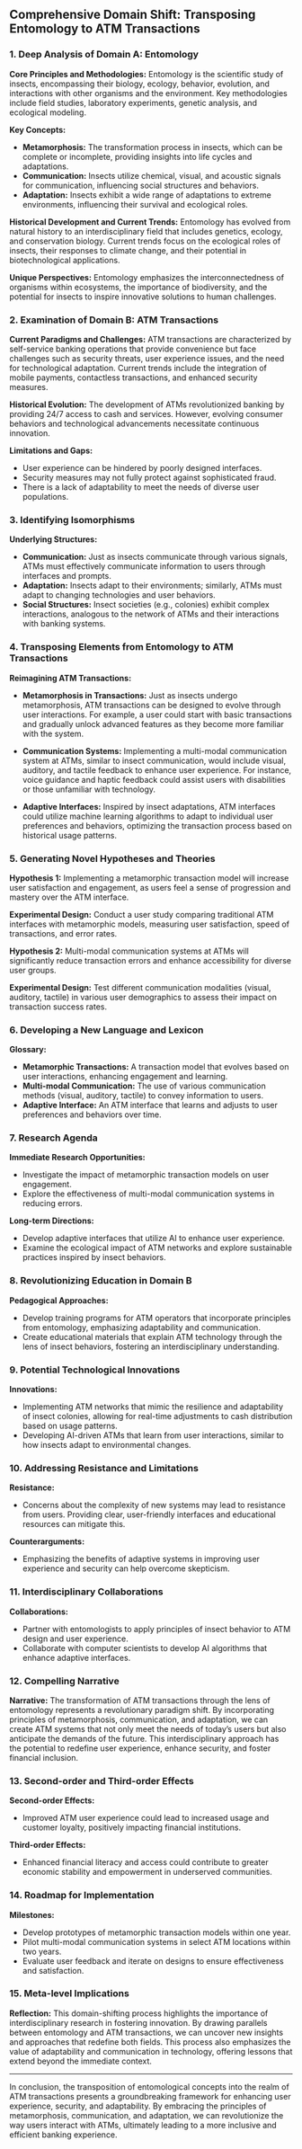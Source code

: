 ## Comprehensive Domain Shift: Transposing Entomology to ATM Transactions

### 1. Deep Analysis of Domain A: Entomology

**Core Principles and Methodologies:**
Entomology is the scientific study of insects, encompassing their biology, ecology, behavior, evolution, and interactions with other organisms and the environment. Key methodologies include field studies, laboratory experiments, genetic analysis, and ecological modeling. 

**Key Concepts:**
- **Metamorphosis:** The transformation process in insects, which can be complete or incomplete, providing insights into life cycles and adaptations.
- **Communication:** Insects utilize chemical, visual, and acoustic signals for communication, influencing social structures and behaviors.
- **Adaptation:** Insects exhibit a wide range of adaptations to extreme environments, influencing their survival and ecological roles.

**Historical Development and Current Trends:**
Entomology has evolved from natural history to an interdisciplinary field that includes genetics, ecology, and conservation biology. Current trends focus on the ecological roles of insects, their responses to climate change, and their potential in biotechnological applications.

**Unique Perspectives:**
Entomology emphasizes the interconnectedness of organisms within ecosystems, the importance of biodiversity, and the potential for insects to inspire innovative solutions to human challenges.

### 2. Examination of Domain B: ATM Transactions

**Current Paradigms and Challenges:**
ATM transactions are characterized by self-service banking operations that provide convenience but face challenges such as security threats, user experience issues, and the need for technological adaptation. Current trends include the integration of mobile payments, contactless transactions, and enhanced security measures.

**Historical Evolution:**
The development of ATMs revolutionized banking by providing 24/7 access to cash and services. However, evolving consumer behaviors and technological advancements necessitate continuous innovation.

**Limitations and Gaps:**
- User experience can be hindered by poorly designed interfaces.
- Security measures may not fully protect against sophisticated fraud.
- There is a lack of adaptability to meet the needs of diverse user populations.

### 3. Identifying Isomorphisms

**Underlying Structures:**
- **Communication:** Just as insects communicate through various signals, ATMs must effectively communicate information to users through interfaces and prompts.
- **Adaptation:** Insects adapt to their environments; similarly, ATMs must adapt to changing technologies and user behaviors.
- **Social Structures:** Insect societies (e.g., colonies) exhibit complex interactions, analogous to the network of ATMs and their interactions with banking systems.

### 4. Transposing Elements from Entomology to ATM Transactions

**Reimagining ATM Transactions:**
- **Metamorphosis in Transactions:** Just as insects undergo metamorphosis, ATM transactions can be designed to evolve through user interactions. For example, a user could start with basic transactions and gradually unlock advanced features as they become more familiar with the system.
  
- **Communication Systems:** Implementing a multi-modal communication system at ATMs, similar to insect communication, would include visual, auditory, and tactile feedback to enhance user experience. For instance, voice guidance and haptic feedback could assist users with disabilities or those unfamiliar with technology.

- **Adaptive Interfaces:** Inspired by insect adaptations, ATM interfaces could utilize machine learning algorithms to adapt to individual user preferences and behaviors, optimizing the transaction process based on historical usage patterns.

### 5. Generating Novel Hypotheses and Theories

**Hypothesis 1:** Implementing a metamorphic transaction model will increase user satisfaction and engagement, as users feel a sense of progression and mastery over the ATM interface.

**Experimental Design:** Conduct a user study comparing traditional ATM interfaces with metamorphic models, measuring user satisfaction, speed of transactions, and error rates.

**Hypothesis 2:** Multi-modal communication systems at ATMs will significantly reduce transaction errors and enhance accessibility for diverse user groups.

**Experimental Design:** Test different communication modalities (visual, auditory, tactile) in various user demographics to assess their impact on transaction success rates.

### 6. Developing a New Language and Lexicon

**Glossary:**
- **Metamorphic Transactions:** A transaction model that evolves based on user interactions, enhancing engagement and learning.
- **Multi-modal Communication:** The use of various communication methods (visual, auditory, tactile) to convey information to users.
- **Adaptive Interface:** An ATM interface that learns and adjusts to user preferences and behaviors over time.

### 7. Research Agenda

**Immediate Research Opportunities:**
- Investigate the impact of metamorphic transaction models on user engagement.
- Explore the effectiveness of multi-modal communication systems in reducing errors.

**Long-term Directions:**
- Develop adaptive interfaces that utilize AI to enhance user experience.
- Examine the ecological impact of ATM networks and explore sustainable practices inspired by insect behaviors.

### 8. Revolutionizing Education in Domain B

**Pedagogical Approaches:**
- Develop training programs for ATM operators that incorporate principles from entomology, emphasizing adaptability and communication.
- Create educational materials that explain ATM technology through the lens of insect behaviors, fostering an interdisciplinary understanding.

### 9. Potential Technological Innovations

**Innovations:**
- Implementing ATM networks that mimic the resilience and adaptability of insect colonies, allowing for real-time adjustments to cash distribution based on usage patterns.
- Developing AI-driven ATMs that learn from user interactions, similar to how insects adapt to environmental changes.

### 10. Addressing Resistance and Limitations

**Resistance:**
- Concerns about the complexity of new systems may lead to resistance from users. Providing clear, user-friendly interfaces and educational resources can mitigate this.

**Counterarguments:**
- Emphasizing the benefits of adaptive systems in improving user experience and security can help overcome skepticism.

### 11. Interdisciplinary Collaborations

**Collaborations:**
- Partner with entomologists to apply principles of insect behavior to ATM design and user experience.
- Collaborate with computer scientists to develop AI algorithms that enhance adaptive interfaces.

### 12. Compelling Narrative

**Narrative:**
The transformation of ATM transactions through the lens of entomology represents a revolutionary paradigm shift. By incorporating principles of metamorphosis, communication, and adaptation, we can create ATM systems that not only meet the needs of today’s users but also anticipate the demands of the future. This interdisciplinary approach has the potential to redefine user experience, enhance security, and foster financial inclusion.

### 13. Second-order and Third-order Effects

**Second-order Effects:**
- Improved ATM user experience could lead to increased usage and customer loyalty, positively impacting financial institutions.

**Third-order Effects:**
- Enhanced financial literacy and access could contribute to greater economic stability and empowerment in underserved communities.

### 14. Roadmap for Implementation

**Milestones:**
- Develop prototypes of metamorphic transaction models within one year.
- Pilot multi-modal communication systems in select ATM locations within two years.
- Evaluate user feedback and iterate on designs to ensure effectiveness and satisfaction.

### 15. Meta-level Implications

**Reflection:**
This domain-shifting process highlights the importance of interdisciplinary research in fostering innovation. By drawing parallels between entomology and ATM transactions, we can uncover new insights and approaches that redefine both fields. This process also emphasizes the value of adaptability and communication in technology, offering lessons that extend beyond the immediate context.

---

In conclusion, the transposition of entomological concepts into the realm of ATM transactions presents a groundbreaking framework for enhancing user experience, security, and adaptability. By embracing the principles of metamorphosis, communication, and adaptation, we can revolutionize the way users interact with ATMs, ultimately leading to a more inclusive and efficient banking experience.